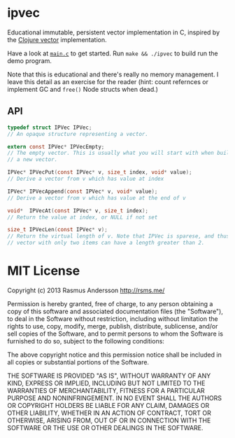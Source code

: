 # ipvec

Educational immutable, persistent vector implementation in C, inspired by the [Clojure vector](http://clojure.org/data_structures#Data%20Structures-Vectors%20%28IPersistentVector%29) implementation.

Have a look at [`main.c`](https://github.com/rsms/ipvec/blob/master/main.c) to get started. Run `make && ./ipvec` to build run the demo program.

Note that this is educational and there's really no memory management. I leave this detail as an exercise for the reader (hint: count refernces or implement GC and `free()` Node structs when dead.)

## API

```c
typedef struct IPVec IPVec;
// An opaque structure representing a vector.

extern const IPVec* IPVecEmpty;
// The empty vector. This is usually what you will start with when building
// a new vector.

IPVec* IPVecPut(const IPVec* v, size_t index, void* value);
// Derive a vector from v which has value at index

IPVec* IPVecAppend(const IPVec* v, void* value);
// Derive a vector from v which has value at the end of v

void*  IPVecAt(const IPVec* v, size_t index);
// Return the value at index, or NULL if not set

size_t IPVecLen(const IPVec* v);
// Return the virtual length of v. Note that IPVec is sparese, and thus a
// vector with only two items can have a length greater than 2.
```

# MIT License

Copyright (c) 2013 Rasmus Andersson <http://rsms.me/>

Permission is hereby granted, free of charge, to any person obtaining a copy
of this software and associated documentation files (the "Software"), to deal
in the Software without restriction, including without limitation the rights
to use, copy, modify, merge, publish, distribute, sublicense, and/or sell
copies of the Software, and to permit persons to whom the Software is
furnished to do so, subject to the following conditions:

The above copyright notice and this permission notice shall be included in
all copies or substantial portions of the Software.

THE SOFTWARE IS PROVIDED "AS IS", WITHOUT WARRANTY OF ANY KIND, EXPRESS OR
IMPLIED, INCLUDING BUT NOT LIMITED TO THE WARRANTIES OF MERCHANTABILITY,
FITNESS FOR A PARTICULAR PURPOSE AND NONINFRINGEMENT. IN NO EVENT SHALL THE
AUTHORS OR COPYRIGHT HOLDERS BE LIABLE FOR ANY CLAIM, DAMAGES OR OTHER
LIABILITY, WHETHER IN AN ACTION OF CONTRACT, TORT OR OTHERWISE, ARISING FROM,
OUT OF OR IN CONNECTION WITH THE SOFTWARE OR THE USE OR OTHER DEALINGS IN
THE SOFTWARE.

